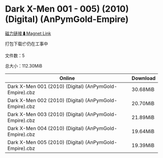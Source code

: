 # Dark X-Men 001 - 005) (2010) (Digital) (AnPymGold-Empire)

[磁力链接⬇Magnet Link](magnet:?xt=urn:btih:d553d86bc4c5952bb4f401ecbee9d80cfdb90a85&dn=Dark%20X-Men%20001%20-%20005%29%20%282010%29%20%28Digital%29%20%28AnPymGold-Empire%29)

打包下载📦仍在工事中

文件数：5

总大小：112.30MiB

Online | Download
--- | ---
Dark X-Men 001 (2010) (Digital) (AnPymGold-Empire).cbz | 30.68MiB
Dark X-Men 002 (2010) (Digital) (AnPymGold-Empire).cbz | 20.70MiB
Dark X-Men 003 (2010) (Digital) (AnPymGold-Empire).cbz | 21.89MiB
Dark X-Men 004 (2010) (Digital) (AnPymGold-Empire).cbz | 19.64MiB
Dark X-Men 005 (2010) (Digital) (AnPymGold-Empire).cbz | 19.39MiB